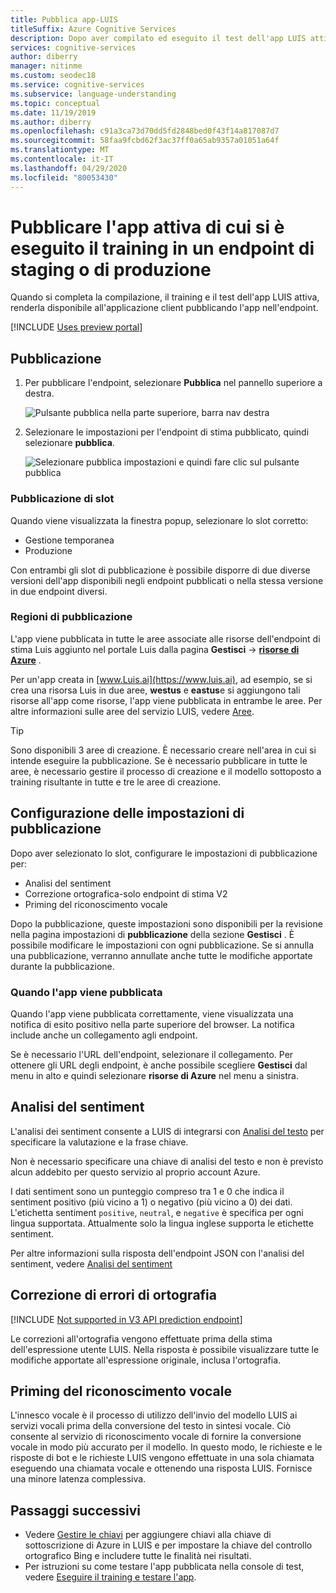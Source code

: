 ```yaml
---
title: Pubblica app-LUIS
titleSuffix: Azure Cognitive Services
description: Dopo aver compilato ed eseguito il test dell'app LUIS attiva, renderla disponibile per l'applicazione client effettuandone la pubblicazione sull'endpoint.
services: cognitive-services
author: diberry
manager: nitinme
ms.custom: seodec18
ms.service: cognitive-services
ms.subservice: language-understanding
ms.topic: conceptual
ms.date: 11/19/2019
ms.author: diberry
ms.openlocfilehash: c91a3ca73d70dd5fd2848bed0f43f14a817087d7
ms.sourcegitcommit: 58faa9fcbd62f3ac37ff0a65ab9357a01051a64f
ms.translationtype: MT
ms.contentlocale: it-IT
ms.lasthandoff: 04/29/2020
ms.locfileid: "80053430"
---
```

# <a name="publish-your-active-trained-app-to-a-staging-or-production-endpoint"></a>Pubblicare l'app attiva di cui si è eseguito il training in un endpoint di staging o di produzione

Quando si completa la compilazione, il training e il test dell'app LUIS attiva, renderla disponibile all'applicazione client pubblicando l'app nell'endpoint. 

[!INCLUDE [Uses preview portal](includes/uses-portal-preview.md)]

## <a name="publishing"></a>Pubblicazione

1. Per pubblicare l'endpoint, selezionare **Pubblica** nel pannello superiore a destra. 

    ![Pulsante pubblica nella parte superiore, barra nav destra](./media/luis-how-to-publish-app/publish-top-nav-bar.png)

1. Selezionare le impostazioni per l'endpoint di stima pubblicato, quindi selezionare **pubblica**.

    ![Selezionare pubblica impostazioni e quindi fare clic sul pulsante pubblica](./media/luis-how-to-publish-app/publish-pop-up.png)

### <a name="publishing-slots"></a>Pubblicazione di slot

Quando viene visualizzata la finestra popup, selezionare lo slot corretto: 

* Gestione temporanea
* Produzione 

Con entrambi gli slot di pubblicazione è possibile disporre di due diverse versioni dell'app disponibili negli endpoint pubblicati o nella stessa versione in due endpoint diversi. 

### <a name="publishing-regions"></a>Regioni di pubblicazione

L'app viene pubblicata in tutte le aree associate alle risorse dell'endpoint di stima Luis aggiunto nel portale Luis dalla pagina **Gestisci** -> **[risorse di Azure](luis-how-to-azure-subscription.md#assign-a-resource-to-an-app)** . 

Per un'app creata in [www.Luis.ai](https://www.luis.ai), ad esempio, se si crea una risorsa Luis in due aree, **westus** e **eastus**e si aggiungono tali risorse all'app come risorse, l'app viene pubblicata in entrambe le aree. Per altre informazioni sulle aree del servizio LUIS, vedere [Aree](luis-reference-regions.md).

> [!TIP]
> Sono disponibili 3 aree di creazione. È necessario creare nell'area in cui si intende eseguire la pubblicazione. Se è necessario pubblicare in tutte le aree, è necessario gestire il processo di creazione e il modello sottoposto a training risultante in tutte e tre le aree di creazione. 


## <a name="configuring-publish-settings"></a>Configurazione delle impostazioni di pubblicazione

Dopo aver selezionato lo slot, configurare le impostazioni di pubblicazione per:

* Analisi del sentiment
* Correzione ortografica-solo endpoint di stima V2
* Priming del riconoscimento vocale 

Dopo la pubblicazione, queste impostazioni sono disponibili per la revisione nella pagina impostazioni di **pubblicazione** della sezione **Gestisci** . È possibile modificare le impostazioni con ogni pubblicazione. Se si annulla una pubblicazione, verranno annullate anche tutte le modifiche apportate durante la pubblicazione. 

### <a name="when-your-app-is-published"></a>Quando l'app viene pubblicata

Quando l'app viene pubblicata correttamente, viene visualizzata una notifica di esito positivo nella parte superiore del browser. La notifica include anche un collegamento agli endpoint. 

Se è necessario l'URL dell'endpoint, selezionare il collegamento. Per ottenere gli URL degli endpoint, è anche possibile scegliere **Gestisci** dal menu in alto e quindi selezionare **risorse di Azure** nel menu a sinistra. 

## <a name="sentiment-analysis"></a>Analisi del sentiment

<a name="enable-sentiment-analysis"></a>

L'analisi dei sentiment consente a LUIS di integrarsi con [Analisi del testo](https://azure.microsoft.com/services/cognitive-services/text-analytics/) per specificare la valutazione e la frase chiave. 

Non è necessario specificare una chiave di analisi del testo e non è previsto alcun addebito per questo servizio al proprio account Azure. 

I dati sentiment sono un punteggio compreso tra 1 e 0 che indica il sentiment positivo (più vicino a 1) o negativo (più vicino a 0) dei dati. L'etichetta sentiment `positive`, `neutral`, e `negative` è specifica per ogni lingua supportata. Attualmente solo la lingua inglese supporta le etichette sentiment. 

Per altre informazioni sulla risposta dell'endpoint JSON con l'analisi del sentiment, vedere [Analisi del sentiment](luis-concept-data-extraction.md#sentiment-analysis)

## <a name="spelling-correction"></a>Correzione di errori di ortografia

[!INCLUDE [Not supported in V3 API prediction endpoint](./includes/v2-support-only.md)]

Le correzioni all'ortografia vengono effettuate prima della stima dell'espressione utente LUIS. Nella risposta è possibile visualizzare tutte le modifiche apportate all'espressione originale, inclusa l'ortografia.

## <a name="speech-priming"></a>Priming del riconoscimento vocale

L'innesco vocale è il processo di utilizzo dell'invio del modello LUIS ai servizi vocali prima della conversione del testo in sintesi vocale. Ciò consente al servizio di riconoscimento vocale di fornire la conversione vocale in modo più accurato per il modello. In questo modo, le richieste e le risposte di bot e le richieste LUIS vengono effettuate in una sola chiamata eseguendo una chiamata vocale e ottenendo una risposta LUIS. Fornisce una minore latenza complessiva.

## <a name="next-steps"></a>Passaggi successivi

* Vedere [Gestire le chiavi](./luis-how-to-azure-subscription.md) per aggiungere chiavi alla chiave di sottoscrizione di Azure in LUIS e per impostare la chiave del controllo ortografico Bing e includere tutte le finalità nei risultati.
* Per istruzioni su come testare l'app pubblicata nella console di test, vedere [Eseguire il training e testare l'app](luis-interactive-test.md).


